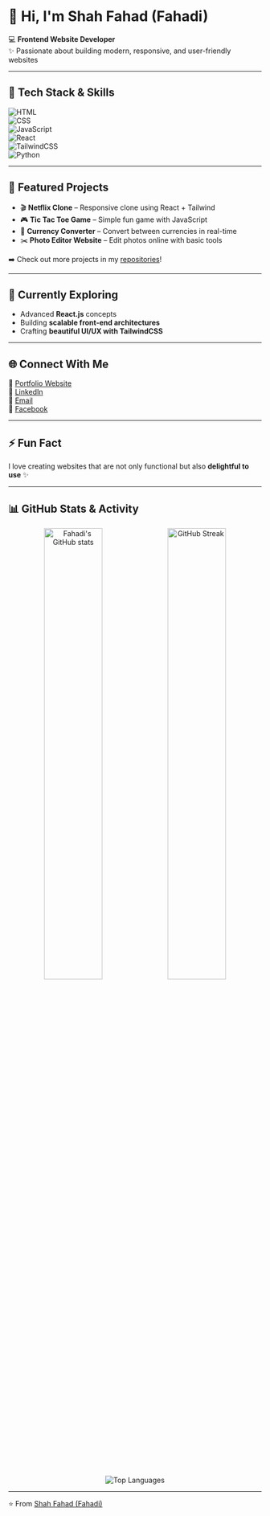 # 👋 Hi, I'm Shah Fahad (Fahadi)

💻 **Frontend Website Developer**  
✨ Passionate about building modern, responsive, and user-friendly websites  

---

## 🚀 Tech Stack & Skills
![HTML](https://img.shields.io/badge/HTML5-E34F26?style=for-the-badge&logo=html5&logoColor=white)  
![CSS](https://img.shields.io/badge/CSS3-1572B6?style=for-the-badge&logo=css3&logoColor=white)  
![JavaScript](https://img.shields.io/badge/JavaScript-F7DF1E?style=for-the-badge&logo=javascript&logoColor=black)  
![React](https://img.shields.io/badge/React-61DAFB?style=for-the-badge&logo=react&logoColor=black)  
![TailwindCSS](https://img.shields.io/badge/Tailwind_CSS-38B2AC?style=for-the-badge&logo=tailwind-css&logoColor=white)  
![Python](https://img.shields.io/badge/Python-3776AB?style=for-the-badge&logo=python&logoColor=white)  

---

## 📂 Featured Projects
- 🎬 **Netflix Clone** – Responsive clone using React + Tailwind  
- 🎮 **Tic Tac Toe Game** – Simple fun game with JavaScript  
- 💱 **Currency Converter** – Convert between currencies in real-time  
- ✂️ **Photo Editor Website** – Edit photos online with basic tools  

➡️ Check out more projects in my [repositories](https://github.com/Shahfahad43?tab=repositories)!

---

## 🌱 Currently Exploring
- Advanced **React.js** concepts  
- Building **scalable front-end architectures**  
- Crafting **beautiful UI/UX with TailwindCSS**  

---

## 🌐 Connect With Me
🔗 [Portfolio Website](https://html-css-projects-df4w.vercel.app/)  
🔗 [LinkedIn](https://www.linkedin.com/in/shah-fahad-344aaa285?utm_source=share&utm_campaign=share_via&utm_content=profile&utm_medium=android_app)  
🔗 [Email](shahfahadamjidabad@gmail.com)   
🔗 [Facebook](https://www.facebook.com/share/15gMH5rjtK/)   

---

## ⚡ Fun Fact
I love creating websites that are not only functional but also **delightful to use** ✨  

---

## 📊 GitHub Stats & Activity
<p align="center">
  <img src="https://github-readme-stats.vercel.app/api?username=Shahfahad43&show_icons=true&theme=radical" alt="Fahadi's GitHub stats" width="48%" />
  <img src="https://github-readme-streak-stats.herokuapp.com/?user=Shahfahad43&theme=radical" alt="GitHub Streak" width="48%" />
</p>

<p align="center">
  <img src="https://github-readme-stats.vercel.app/api/top-langs/?username=Shahfahad43&layout=compact&theme=radical" alt="Top Languages" />
</p>

---

⭐️ From [Shah Fahad (Fahadi)](https://github.com/Shahfahad43)
